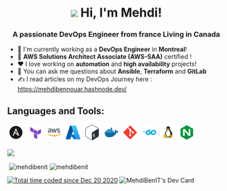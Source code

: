 <h1 align="center"><img src="https://raw.githubusercontent.com/iampavangandhi/iampavangandhi/master/gifs/Hi.gif" width="30px"> Hi, I'm Mehdi!</h1>
<h3 align="center">A passionate DevOps Engineer from france Living in Canada</h3>

- 🏢 I'm currently working as a **DevOps Engineer** in **Montreal**!
- 🌱  **AWS Solutions Architect Associate (AWS-SAA)** certified !
- ♥️ I love working on **automation** and **high availability** projects!
- 💬 You can ask me questions about **Ansible**, **Terraform** and **GitLab**
- ✍️ I read articles on my DevOps Journey here : https://mehdibennouar.hashnode.dev/
  


## Languages and Tools:
  <p align="left"> 
    <img src="images/ansible.svg" alt="ansible" width="40" height="40"/>
    <img src="images/terraform.svg" alt="terraform" width="40" height="40"/>
    <img src="images/aws.png" alt="aws" width="40" height="40"/>
    <img src="images/azure.png" alt="azure" width="40" height="40"/> 
    <img src="images/bash.png" alt="bash" width="40" height="40"/> 
    <img src="images/docker.svg" alt="docker" width="40" height="40"/>
    <img src="images/git.png" alt="git" width="40" height="40"/> </a> 
    <img src="images/go.png" alt="go" width="40" height="40"/>
    <img src="images/linux.png" alt="linux" width="40" height="40"/>
    <img src="images/nginx.png" alt="nginx" width="40" height="40"/>
    </p>   
      <img align="center" height="170" src="https://github-readme-stats-sigma-five.vercel.app/api/top-langs/?username=mehdibenit&layout=compact&langs_count=20"/>
      <p>&nbsp;<img align="center" src="https://github-readme-stats-sigma-five.vercel.app/api?username=mehdibenit&show_icons=true&locale=en" alt="mehdibenit" />
      <img align="center" src="https://github-readme-streak-stats.herokuapp.com/?user=mehdibenit" alt="mehdibenit" /></p>
      <a href="https://wakatime.com/@c1e2eee6-78fd-415c-b49c-c8dbd0822029"><img src="https://wakatime.com/badge/user/c1e2eee6-78fd-415c-b49c-c8dbd0822029.svg" alt="Total time coded since Dec 20 2020" /></a>
        <img src="https://api.daily.dev/devcards/75984fc046cb4730a12f1a15c5e719ca.png?r=5b7" width="400" alt="MehdiBenIT's Dev Card"/></a>
     

<!--
**MehdiBenIT/MehdiBenIT** is a ✨ _special_ ✨ repository because its `README.md` (this file) appears on your GitHub profile.

Here are some ideas to get you started:

- 🔭 I’m currently working on ...
- 🌱 I’m currently learning ...
- 👯 I’m looking to collaborate on ...
- 🤔 I’m looking for help with ...
- 💬 Ask me about ...
- 📫 How to reach me: ...
- 😄 Pronouns: ...
- ⚡ Fun fact: ...
-->
